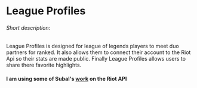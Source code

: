 <h1>League Profiles</h1>
<h6>Short description:</h6>
<p>League Profiles is designed for league of legends players to meet duo partners for ranked. It also allows them to connect their account to the Riot Api so their stats are made public. Finally League Profiles allows users to share there favorite highlights.</p>

<h4>I am using some of Subal's <a href="https://github.com/soundreaper/champion-mastery">work</a>  on the Riot API</h4>

